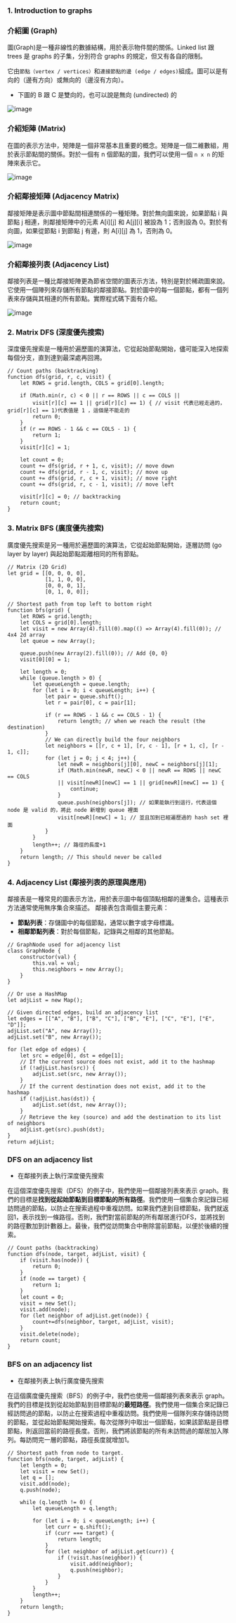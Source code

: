 ### 1. Introduction to graphs

### 介紹圖 (Graph)

圖(Graph)是一種非線性的數據結構，用於表示物件間的關係。Linked list 跟 trees 是 graphs 的子集，分別符合 graphs 的規定，但又有各自的限制。

它由`節點（vertex / vertices）`和`連接節點的邊 (edge / edges)`組成。圖可以是有向的（邊有方向）或無向的（邊沒有方向）。

- 下圖的 B 跟 C 是雙向的，也可以說是無向 (undirected) 的

![image](https://github.com/CAFECA-IO/KnowledgeManagement/assets/20677913/4ec26e81-a11a-4e95-a457-3e588e0c062b)


### 介紹矩陣 (Matrix)

在圖的表示方法中，矩陣是一個非常基本且重要的概念。矩陣是一個二維數組，用於表示節點間的關係。對於一個有 n 個節點的圖，我們可以使用一個 `n x n` 的矩陣來表示它。

![image](https://github.com/CAFECA-IO/KnowledgeManagement/assets/20677913/21f3f6a5-d4f5-4f37-8da5-1d23d0e7ca54)


### 介紹鄰接矩陣 (Adjacency Matrix)

鄰接矩陣是表示圖中節點間相連關係的一種矩陣。對於無向圖來說，如果節點 i 與節點 j 相連，則鄰接矩陣中的元素 A[i][j] 和 A[j][i] 被設為 1；否則設為 0。對於有向圖，如果從節點 i 到節點 j 有邊，則 A[i][j] 為 1，否則為 0。

![image](https://github.com/CAFECA-IO/KnowledgeManagement/assets/20677913/7511680f-7956-4930-ad95-9cfe9d08a452)


### 介紹鄰接列表 (Adjacency List)

鄰接列表是一種比鄰接矩陣更為節省空間的圖表示方法，特別是對於稀疏圖來說。它使用一個陣列來存儲所有節點的鄰接節點。對於圖中的每一個節點，都有一個列表來存儲與其相連的所有節點。實際程式碼下面有介紹。

![image](https://github.com/CAFECA-IO/KnowledgeManagement/assets/20677913/0bb3179b-7be7-4561-9559-767588cc3248)


### **2. Matrix DFS (深度優先搜索)**

深度優先搜索是一種用於遍歷圖的演算法，它從起始節點開始，儘可能深入地探索每個分支，直到達到最深處再回溯。

```tsx
// Count paths (backtracking)
function dfs(grid, r, c, visit) {
    let ROWS = grid.length, COLS = grid[0].length;

    if (Math.min(r, c) < 0 || r == ROWS || c == COLS ||
        visit[r][c] == 1 || grid[r][c] == 1) { // visit 代表已經走過的，grid[r][c] == 1)代表值是 1 ，這個是不能走的
        return 0;
    }
    if (r == ROWS - 1 && c == COLS - 1) {
        return 1;
    }
    visit[r][c] = 1;

    let count = 0;
    count += dfs(grid, r + 1, c, visit); // move down
    count += dfs(grid, r - 1, c, visit); // move up
    count += dfs(grid, r, c + 1, visit); // move right
    count += dfs(grid, r, c - 1, visit); // move left

    visit[r][c] = 0; // backtracking
    return count;
}

```

### **3. Matrix BFS (廣度優先搜索)**

廣度優先搜索是另一種用於遍歷圖的演算法，它從起始節點開始，逐層訪問 (go layer by layer) 與起始節點距離相同的所有節點。

```tsx
// Matrix (2D Grid)
let grid = [[0, 0, 0, 0],
            [1, 1, 0, 0],
            [0, 0, 0, 1],
            [0, 1, 0, 0]];

// Shortest path from top left to bottom right
function bfs(grid) {
    let ROWS = grid.length;
    let COLS = grid[0].length;
    let visit = new Array(4).fill(0).map(() => Array(4).fill(0)); // 4x4 2d array
    let queue = new Array();

    queue.push(new Array(2).fill(0)); // Add {0, 0}
    visit[0][0] = 1;

    let length = 0;
    while (queue.length > 0) {
        let queueLength = queue.length;
        for (let i = 0; i < queueLength; i++) {
            let pair = queue.shift();
            let r = pair[0], c = pair[1];

            if (r == ROWS - 1 && c == COLS - 1) {
                return length; // when we reach the result (the destination)
            }    
            // We can directly build the four neighbors
            let neighbors = [[r, c + 1], [r, c - 1], [r + 1, c], [r - 1, c]];
            for (let j = 0; j < 4; j++) {
                let newR = neighbors[j][0], newC = neighbors[j][1];
                if (Math.min(newR, newC) < 0 || newR == ROWS || newC == COLS
                || visit[newR][newC] == 1 || grid[newR][newC] == 1) {
                    continue;
                }
                queue.push(neighbors[j]); // 如果能執行到這行，代表這個 node 是 valid 的，將此 node 新增到 queue 裡面
                visit[newR][newC] = 1; // 並且加到已經遍歷過的 hash set 裡面
            }
        }
        length++; // 路徑的長度+1
    }
    return length; // This should never be called
}

```

### **4. Adjacency List (鄰接列表的原理與應用)**

鄰接表是一種常見的圖表示方法，用於表示圖中每個頂點相鄰的邊集合。這種表示方法通常使用無序集合來描述。
鄰接表包含兩個主要元素：

- **節點列表**：存儲圖中的每個節點，通常以數字或字母標識。
- **相鄰節點列表**：對於每個節點，記錄與之相鄰的其他節點。

```tsx
// GraphNode used for adjacency list
class GraphNode {
    constructor(val) {
        this.val = val;
        this.neighbors = new Array();
    }
} 

// Or use a HashMap
let adjList = new Map();

// Given directed edges, build an adjacency list
let edges = [["A", "B"], ["B", "C"], ["B", "E"], ["C", "E"], ["E", "D"]];
adjList.set("A", new Array());
adjList.set("B", new Array());

for (let edge of edges) {
    let src = edge[0], dst = edge[1];
    // If the current source does not exist, add it to the hashmap
    if (!adjList.has(src)) {
        adjList.set(src, new Array());    
    }
    // If the current destination does not exist, add it to the hashmap
    if (!adjList.has(dst)) {
        adjList.set(dst, new Array());    
    }
    // Retrieve the key (source) and add the destination to its list of neighbors
    adjList.get(src).push(dst);    
}
return adjList;

```

### **DFS on an adjacency list**

- 在鄰接列表上執行深度優先搜索

在這個深度優先搜索（DFS）的例子中，我們使用一個鄰接列表來表示 graph。我們的目標是**找到從起始節點到目標節點的所有路徑**。我們使用一個集合來記錄已經訪問過的節點，以防止在搜索過程中重複訪問。如果我們達到目標節點，我們就返回1，表示找到一條路徑。否則，我們對當前節點的所有鄰居進行DFS，並將找到的路徑數加到計數器上。最後，我們從訪問集合中刪除當前節點，以便於後續的搜索。

```tsx
// Count paths (backtracking)
function dfs(node, target, adjList, visit) {
    if (visit.has(node)) {
        return 0;
    }
    if (node == target) {
        return 1;
    }
    let count = 0;
    visit = new Set();
    visit.add(node);
    for (let neighbor of adjList.get(node)) {
        count+=dfs(neighbor, target, adjList, visit); 
    }
    visit.delete(node);
    return count;
}

```

### **BFS on an adjacency list**

- 在鄰接列表上執行廣度優先搜索

在這個廣度優先搜索（BFS）的例子中，我們也使用一個鄰接列表來表示 graph。我們的目標是找到從起始節點到目標節點的**最短路徑**。我們使用一個集合來記錄已經訪問過的節點，以防止在搜索過程中重複訪問。我們使用一個隊列來存儲待訪問的節點，並從起始節點開始搜索。每次從隊列中取出一個節點，如果該節點是目標節點，則返回當前的路徑長度。否則，我們將該節點的所有未訪問過的鄰居加入隊列。每訪問完一層的節點，路徑長度就增加1。

```tsx
// Shortest path from node to target.
function bfs(node, target, adjList) {
    let length = 0;
    let visit = new Set();
    let q = [];
    visit.add(node);
    q.push(node);

    while (q.length != 0) {
        let queueLength = q.length;

        for (let i = 0; i < queueLength; i++) {
            let curr = q.shift();
            if (curr === target) {
                return length;
            }
            for (let neighbor of adjList.get(curr)) {
                if (!visit.has(neighbor)) {
                    visit.add(neighbor);
                    q.push(neighbor);
                }
            }
        }
        length++;
    }
    return length;
}

```
